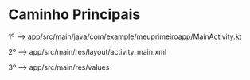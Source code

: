 <html>
<h1>Caminho Principais</h1>
<p>1º --> app/src/main/java/com/example/meuprimeiroapp/MainActivity.kt</p>
<p>2º --> app/src/main/res/layout/activity_main.xml</p>
<p>3º --> app/src/main/res/values</p>
</html>
